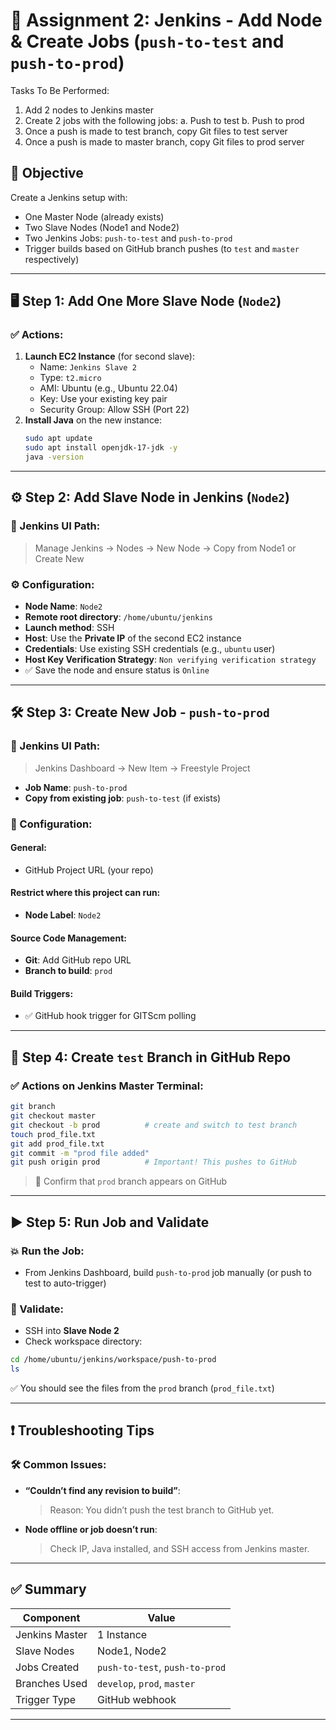 # 📘 Assignment 2: Jenkins - Add Node & Create Jobs (`push-to-test` and `push-to-prod`)

 Tasks To Be Performed:
 1. Add 2 nodes to Jenkins master
 2. Create 2 jobs with the following jobs:
 a. Push to test
 b. Push to prod
 3. Once a push is made to test branch, copy Git files to test server
 4. Once a push is made to master branch, copy Git files to prod server

## 🔧 Objective
Create a Jenkins setup with:
- One Master Node (already exists)
- Two Slave Nodes (Node1 and Node2)
- Two Jenkins Jobs: `push-to-test` and `push-to-prod`
- Trigger builds based on GitHub branch pushes (to `test` and `master` respectively)

---

## 🖥️ Step 1: Add One More Slave Node (`Node2`)

### ✅ Actions:
1. **Launch EC2 Instance** (for second slave):
   - Name: `Jenkins Slave 2`
   - Type: `t2.micro`
   - AMI: Ubuntu (e.g., Ubuntu 22.04)
   - Key: Use your existing key pair
   - Security Group: Allow SSH (Port 22)
2. **Install Java** on the new instance:
   ```bash
   sudo apt update
   sudo apt install openjdk-17-jdk -y
   java -version
   ```

---

## ⚙️ Step 2: Add Slave Node in Jenkins (`Node2`)

### 🔧 Jenkins UI Path:
> Manage Jenkins → Nodes → New Node → Copy from Node1 or Create New

### ⚙️ Configuration:
- **Node Name**: `Node2`
- **Remote root directory**: `/home/ubuntu/jenkins`
- **Launch method**: SSH
- **Host**: Use the **Private IP** of the second EC2 instance
- **Credentials**: Use existing SSH credentials (e.g., `ubuntu` user)
- **Host Key Verification Strategy**: `Non verifying verification strategy`
- ✅ Save the node and ensure status is `Online`

---

## 🛠️ Step 3: Create New Job - `push-to-prod`

### 🔧 Jenkins UI Path:
> Jenkins Dashboard → New Item → Freestyle Project

- **Job Name**: `push-to-prod`
- **Copy from existing job**: `push-to-test` (if exists)

### 📝 Configuration:

#### General:
- GitHub Project URL (your repo)

#### Restrict where this project can run:
- **Node Label**: `Node2`

#### Source Code Management:
- **Git**: Add GitHub repo URL
- **Branch to build**: `prod`

#### Build Triggers:
- ✅ GitHub hook trigger for GITScm polling

---

## 🌿 Step 4: Create `test` Branch in GitHub Repo

### ✅ Actions on Jenkins Master Terminal:
```bash
git branch
git checkout master
git checkout -b prod          # create and switch to test branch
touch prod_file.txt
git add prod_file.txt
git commit -m "prod file added"
git push origin prod          # Important! This pushes to GitHub
```

> 🔎 Confirm that `prod` branch appears on GitHub

---

## ▶️ Step 5: Run Job and Validate

### 💥 Run the Job:
- From Jenkins Dashboard, build `push-to-prod` job manually (or push to test to auto-trigger)

### 🧪 Validate:
- SSH into **Slave Node 2**
- Check workspace directory:
```bash
cd /home/ubuntu/jenkins/workspace/push-to-prod
ls
```

✅ You should see the files from the `prod` branch (`prod_file.txt`)

---

## ❗ Troubleshooting Tips

### 🛠 Common Issues:
- **“Couldn’t find any revision to build”**:
  > Reason: You didn’t push the test branch to GitHub yet.

- **Node offline or job doesn’t run**:
  > Check IP, Java installed, and SSH access from Jenkins master.

---

## ✅ Summary

| Component        | Value                     |
|------------------|---------------------------|
| Jenkins Master   | 1 Instance                |
| Slave Nodes      | Node1, Node2              |
| Jobs Created     | `push-to-test`, `push-to-prod` |
| Branches Used    | `develop`, `prod`, `master`     |
| Trigger Type     | GitHub webhook            |

---
